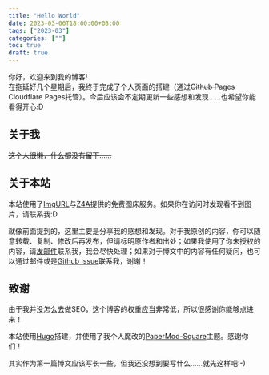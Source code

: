 ```yaml
---
title: "Hello World"
date: 2023-03-06T18:00:00+08:00
tags: ["2023-03"]
categories: [""]
toc: true
draft: true
---
```


你好，欢迎来到我的博客!  
在拖延好几个星期后，我终于完成了个人页面的搭建（通过~~Github Pages~~ Cloudflare Pages托管）。今后应该会不定期更新一些感想和发现……也希望你能看得开心:D  

## 关于我  

~~这个人很懒，什么都没有留下……~~  

## 关于本站  

本站使用了[ImgURL](https://www.imgurl.org)与[Z4A](https://z4a.net)提供的免费图床服务。如果你在访问时发现看不到图片，请联系我:D

就像前面提到的，这里主要是分享我的感想和发现。对于我原创的内容，你可以随意转载、复制、修改后再发布，但请标明原作者和出处；如果我使用了你未授权的内容，请[发邮件](mailto:sorali@sorali.org)联系我，我会尽快处理；如果对于博文中的内容有任何疑问，也可以通过邮件或是[Github Issue](https://github.com/lisolaris/lisolaris.github.io/issues/new)联系我，谢谢！  

## 致谢  

由于我并没怎么去做SEO，这个博客的权重应当非常低，所以很感谢你能够点进来！  

本站使用[Hugo](https://github.com/gohugoio/hugo)搭建，并使用了我个人魔改的[PaperMod-Square](https://github.com/lisolaris/PaperMod-Square)主题。感谢你们！  

其实作为第一篇博文应该写长一些，但我还没想到要写什么……就先这样吧:-)  
